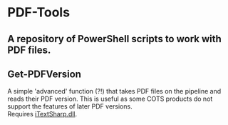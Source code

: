 # PDF-Tools  
A repository of PowerShell scripts to work with PDF files.  
---  
## Get-PDFVersion  
A simple 'advanced' function (?!) that takes PDF files on the pipeline and reads their PDF version.
This is useful as some COTS products do not support the features of later PDF versions.  
Requires [iTextSharp.dll](https://github.com/itext/itextsharp "iTextSharp on GitHub").  
